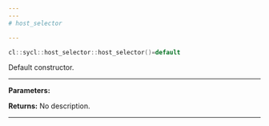 ```yaml
---
---
# host_selector

---
```


```cpp
cl::sycl::host_selector::host_selector()=default
```


Default constructor. 


---
**Parameters:**

**Returns:** No description.

---
